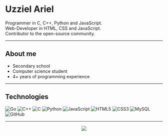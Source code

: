 # Uzziel Ariel

Programmer in C, C++, Python and JavaScript. <br/>
Web-Developer in HTML, CSS and JavaScript. <br/>
Contributor to the open-source community. <br/>
<hr/>

## About me

<ul>
  <li>Secondary school</li>
  <li>Computer science student</li>
  <li>4+ years of programming experience</li>
</ul>

<hr/>

## Technologies

![Go](https://img.shields.io/badge/-Go-%23E44D27?style=flat-square&logo=go&logoColor=ffffff)
![C++](https://img.shields.io/badge/-C++-00599C?style=flat-square&logo=c)
![C](https://img.shields.io/badge/-C-00599C?style=flat-square&logo=c)
![Python](https://img.shields.io/badge/-Python-black?style=flat-square&logo=Python)
![JavaScript](https://img.shields.io/badge/-JavaScript-black?style=flat-square&logo=javascript)
![HTML5](https://img.shields.io/badge/-HTML5-E34F26?style=flat-square&logo=html5&logoColor=white)
![CSS3](https://img.shields.io/badge/-CSS3-1572B6?style=flat-square&logo=css3)
![MySQL](https://img.shields.io/badge/-MySQL-black?style=flat-square&logo=mysql)
![GitHub](https://img.shields.io/badge/-GitHub-181717?style=flat-square&logo=github)

<hr/>
<p align="center">
<img src="https://github-readme-stats.vercel.app/api?username=UzzielAriel&theme=radical">
